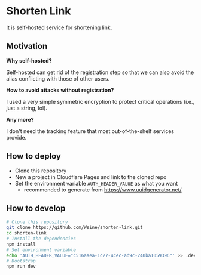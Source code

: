 # Shorten Link

It is self-hosted service for shortening link.

## Motivation

**Why self-hosted?**

Self-hosted can get rid of the registration step so that we can also avoid the alias conflicting with those of other users.

**How to avoid attacks without registration?**

I used a very simple symmetric encryption to protect critical operations (i.e., just a string, lol).

**Any more?**

I don't need the tracking feature that most out-of-the-shelf services provide.

## How to deploy

- Clone this repository
- New a project in Cloudflare Pages and link to the cloned repo
- Set the environment variable `AUTH_HEADER_VALUE` as what you want
  - recommended to generate from https://www.uuidgenerator.net/


## How to develop

```bash
# Clone this repository
git clone https://github.com/Wsine/shorten-link.git
cd shorten-link
# Install the dependencies
npm install
# Set environment variable
echo 'AUTH_HEADER_VALUE="c516aaea-1c27-4cec-ad9c-240ba1059396"' >> .dev.vars
# Bootstrap
npm run dev
```

